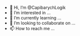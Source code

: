 - 👋 Hi, I’m @CapibarychLogik
- 👀 I’m interested in ...
- 🌱 I’m currently learning ...
- 💞️ I’m looking to collaborate on ...
- 📫 How to reach me ...

<!---
CapibarychLogik/CapibarychLogik is a ✨ special ✨ repository because its `README.md` (this file) appears on your GitHub profile.
You can click the Preview link to take a look at your changes.
--->
